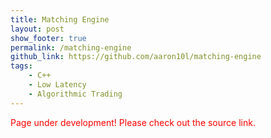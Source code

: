 ```yaml
---
title: Matching Engine
layout: post
show_footer: true
permalink: /matching-engine
github_link: https://github.com/aaron10l/matching-engine
tags: 
    - C++
    - Low Latency
	- Algorithmic Trading
---
```


<span style="color: red">Page under development! Please check out the source link.</span>
